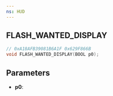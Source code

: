 ```yaml
---
ns: HUD
---
```

## FLASH_WANTED_DISPLAY

```c
// 0xA18AFB39081B6A1F 0x629F866B
void FLASH_WANTED_DISPLAY(BOOL p0);
```


## Parameters
* **p0**: 


